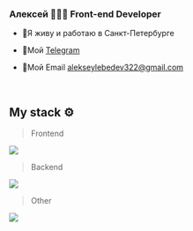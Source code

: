 ### <div align="startr">Алексей 👨🏻‍💻 Front-end Developer</div>  
  

- 👋Я живу и работаю в Санкт-Петербурге  
  

- 💬Мой [Telegram](https://t.me/nDpSmm)  
  

- 💬Мой Email alekseylebedev322@gmail.com  
  

<br/>  

<h2 align="left" id="kant0rin-stack">My stack ⚙️</h2>

> Frontend
> 
<p align="start">
  <a href="https://skillicons.dev">
    <img src="https://skillicons.dev/icons?i=nextjs,react,redux,vue,bootstrap,css,sass,tailwind,html,js,ts" />
  </a>
</p>

> Backend
> 
<p align="start">
  <a href="https://skillicons.dev">
    <img src="https://skillicons.dev/icons?i=firebase" />
  </a>
</p>

> Other
> 
<p align="start">
  <a href="https://skillicons.dev">
    <img src="https://skillicons.dev/icons?i=figma,git,netlify,vercel,vite,webpack" />
  </a>
</p>
